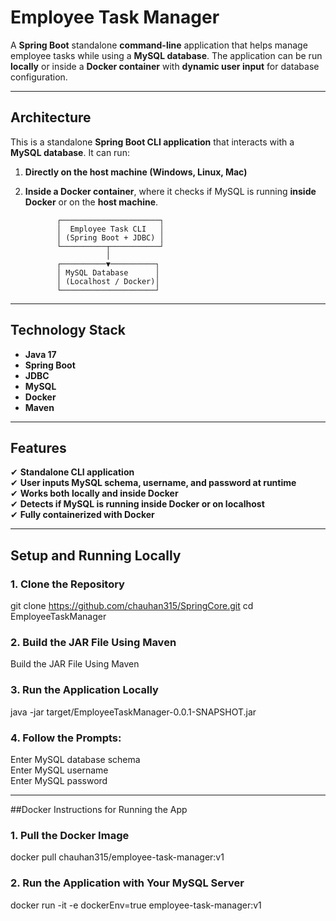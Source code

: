 # Employee Task Manager

A **Spring Boot** standalone **command-line** application that helps manage employee tasks while using a **MySQL database**. The application can be run **locally** or inside a **Docker container** with **dynamic user input** for database configuration.

---

## Architecture

This is a standalone **Spring Boot CLI application** that interacts with a **MySQL database**. It can run:
1. **Directly on the host machine (Windows, Linux, Mac)**
2. **Inside a Docker container**, where it checks if MySQL is running **inside Docker** or on the **host machine**.

              ┌──────────────────────┐
              │  Employee Task CLI   │
              │ (Spring Boot + JDBC) │
              └──────────┬───────────┘
                         │
              ┌──────────▼──────────┐
              │ MySQL Database      │
              │ (Localhost / Docker)│
              └─────────────────────┘


---

## Technology Stack

- **Java 17**
- **Spring Boot**
- **JDBC**
- **MySQL**
- **Docker**
- **Maven**

---

## Features

✔ **Standalone CLI application**  
✔ **User inputs MySQL schema, username, and password at runtime**  
✔ **Works both locally and inside Docker**  
✔ **Detects if MySQL is running inside Docker or on localhost**  
✔ **Fully containerized with Docker**  

---

## Setup and Running Locally

### 1. Clone the Repository

git clone https://github.com/chauhan315/SpringCore.git
cd EmployeeTaskManager

### 2. Build the JAR File Using Maven

Build the JAR File Using Maven

### 3. Run the Application Locally

java -jar target/EmployeeTaskManager-0.0.1-SNAPSHOT.jar

### 4. Follow the Prompts:

Enter MySQL database schema <br>
Enter MySQL username <br>
Enter MySQL password <br> 

<hr>

##Docker Instructions for Running the App

### 1. Pull the Docker Image
docker pull chauhan315/employee-task-manager:v1

### 2. Run the Application with Your MySQL Server
docker run -it -e dockerEnv=true employee-task-manager:v1
